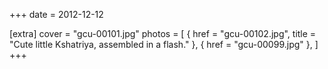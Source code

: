 +++
date = 2012-12-12

[extra]
cover = "gcu-00101.jpg"
photos = [
{ href = "gcu-00102.jpg", title = "Cute little Kshatriya, assembled in a flash." },
{ href = "gcu-00099.jpg" },
]
+++